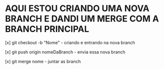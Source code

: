 # AQUI ESTOU CRIANDO UMA NOVA BRANCH E DANDI UM MERGE COM A BRANCH PRINCIPAL

[x] git checkout -b "Nome" - criando e entrando na nova branch

[x] git push origin nomeDaBranch - envia essa nova branch

[x] git merge nome - juntar as branch
